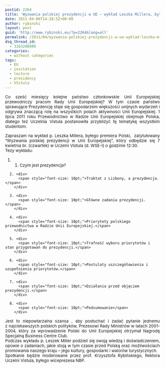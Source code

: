 ```yaml
---
postid: 2264
title: 'Wyzwania polskiej prezydencji w UE – wykład Leszka Millera, byłego premiera RP'
date: 2011-04-06T14:28:52+00:00
author: rybinski
layout: post
guid: 'http://www.rybinski.eu/?p=2264&lang=all'
permalink: /2011/04/wyzwania-polskiej-prezydencji-w-ue-wyklad-leszka-millera-bylego-premiera-rp/
dsq_thread_id:
  - 3163286089
categories:
  - without categories
tags:
  - EU
  - invitation
  - lecture
  - presidency
  - VIstula
---
```

<p style="text-align: justify;">
  <span style="font-size: 10pt;">Co sześć miesięcy kolejne państwo członkowskie Unii Europejskiej przewodniczy pracom Rady Unii Europejskiej? W tym czasie państwo sprawujące Prezydencję staje się gospodarzem większości unijnych wydarzeń i odgrywa znaczącą rolę na wszystkich polach aktywności Unii Europejskiej. 1 lipca 2011 roku Przewodnictwo w Radzie Unii Europejskiej obejmuje Polska, dlatego też Uczelnia Vistula postanowiła przybliżyć tę tematykę wszystkim studentom. </span>
</p>

<div style="text-align: justify;">
  <span style="font-size: 10pt;">Zapraszam na wykład p. Leszka Millera, byłego premiera Polski,  <span style="color: #33cccc;"><strong> </strong><strong> </strong></span>zatytułowany “Wyzwania polskiej prezydencji w Unii Europejskiej”, który odbędzie się 7 kwietnia br. (czwartek) w Uczelni Vistula (d. WSE-I) o godzinie 12:30. </span>
</div>

<div>
  <span style="font-size: 10pt;">Tezy wykładu:<br /> </span>
</div>

<div>
  <span style="font-size: 10pt;"> </span>
</div>

  1.   1. <div>
          <span style="font-size: 10pt;">Czym jest prezydencja?</span>
        </div>
    
      2. <div>
          <span style="font-size: 10pt;">Traktat z Lizbony, a prezydencja. </span>
        </div>
    
      3. <div>
          <span style="font-size: 10pt;">Główne zadania prezydencji. </span>
        </div>
    
      4. <div>
          <span style="font-size: 10pt;">Priorytety polskiego przewodnictwa w Radzie Unii Europejskiej.</span>
        </div>
    
      5. <div>
          <span style="font-size: 10pt;">Trafność wyboru priorytetów i stan przygotowań do prezydencji.</span>
        </div>
    
      6. <div>
          <span style="font-size: 10pt;">Postulaty uszczegółowienia i uzupełnienia priorytetów.</span>
        </div>
    
      7. <div>
          <span style="font-size: 10pt;">Działania przed objęciem prezydencji.</span>
        </div>
    
      8. <div>
          <span style="font-size: 10pt;">Podsumowanie</span>
        </div>

<p align="justify">
  <span style="font-size: 10pt;"> </span>
</p>

<div style="text-align: justify;">
  <span style="font-size: 10pt;">Jest to niepowtarzalna szansa , aby posłuchać i zadać pytanie jednemu z najciekawszych polskich polityków, Prezesowi Rady Ministrów w latach 2001-2004, który za wprowadzenie Polski do Unii Europejskiej otrzymał Nagrodę Specjalną Business Centre Club.</span>
</div>

<div style="text-align: justify;">
  <span style="font-size: 10pt;">Podczas wykładu p. Leszek Miller podzieli się swoją wiedzą i doświadczeniem, opowie o zadaniach, jakie stoją w tym czasie przed Polską oraz możliwościach promowania naszego kraju – jego kultury, gospodarki i walorów turystycznych. </span>
</div>

<div style="text-align: justify;">
  <span style="font-size: 10pt;">Spotkanie będzie moderowane przez prof. Krzysztofa Rybińskiego, Rektora Uczelni Vistula, byłego wiceprezesa NBP. </span>
</div>
